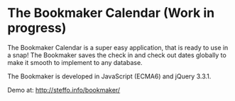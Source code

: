# The Bookmaker Calendar (Work in progress)

The Bookmaker Calendar is a super easy application, that is ready to use in a snap! The Bookmaker saves the check in and check out dates globally to make it smooth to implement to any database. 

The Bookmaker is developed in JavaScript (ECMA6) and jQuery 3.3.1. 

Demo at: http://steffo.info/bookmaker/
